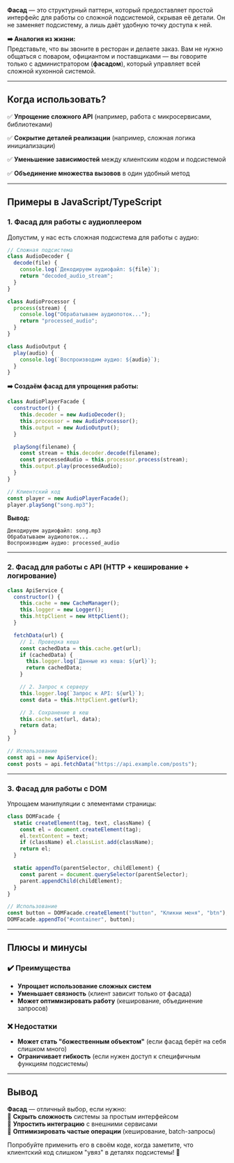 
**Фасад** — это структурный паттерн, который предоставляет простой интерфейс для работы со сложной подсистемой, скрывая её детали. Он не заменяет подсистему, а лишь даёт удобную точку доступа к ней.  

**➡️ Аналогия из жизни:**  
Представьте, что вы звоните в ресторан и делаете заказ. Вам не нужно общаться с поваром, официантом и поставщиками — вы говорите только с администратором (**фасадом**), который управляет всей сложной кухонной системой.

---
## Когда использовать?  

✅ **Упрощение сложного API** (например, работа с микросервисами, библиотеками) 
 
✅ **Сокрытие деталей реализации** (например, сложная логика инициализации)  

✅ **Уменьшение зависимостей** между клиентским кодом и подсистемой  

✅ **Объединение множества вызовов** в один удобный метод  

---
## Примеры в JavaScript/TypeScript

### 1. Фасад для работы с аудиоплеером

Допустим, у нас есть сложная подсистема для работы с аудио:

```javascript
// Сложная подсистема
class AudioDecoder {
  decode(file) {
    console.log(`Декодируем аудиофайл: ${file}`);
    return "decoded_audio_stream";
  }
}

class AudioProcessor {
  process(stream) {
    console.log("Обрабатываем аудиопоток...");
    return "processed_audio";
  }
}

class AudioOutput {
  play(audio) {
    console.log(`Воспроизводим аудио: ${audio}`);
  }
}
```

**➡️ Создаём фасад для упрощения работы:**

```javascript
class AudioPlayerFacade {
  constructor() {
    this.decoder = new AudioDecoder();
    this.processor = new AudioProcessor();
    this.output = new AudioOutput();
  }

  playSong(filename) {
    const stream = this.decoder.decode(filename);
    const processedAudio = this.processor.process(stream);
    this.output.play(processedAudio);
  }
}

// Клиентский код
const player = new AudioPlayerFacade();
player.playSong("song.mp3");
```
**Вывод:**
```
Декодируем аудиофайл: song.mp3  
Обрабатываем аудиопоток...  
Воспроизводим аудио: processed_audio  
```

---
### 2. Фасад для работы с API (HTTP + кеширование + логирование) 
```javascript
class ApiService {
  constructor() {
    this.cache = new CacheManager();
    this.logger = new Logger();
    this.httpClient = new HttpClient();
  }

  fetchData(url) {
    // 1. Проверка кеша
    const cachedData = this.cache.get(url);
    if (cachedData) {
      this.logger.log(`Данные из кеша: ${url}`);
      return cachedData;
    }

    // 2. Запрос к серверу
    this.logger.log(`Запрос к API: ${url}`);
    const data = this.httpClient.get(url);

    // 3. Сохранение в кеш
    this.cache.set(url, data);
    return data;
  }
}

// Использование
const api = new ApiService();
const posts = api.fetchData("https://api.example.com/posts");
```

---
### 3. Фасад для работы с DOM 

Упрощаем манипуляции с элементами страницы:

```javascript
class DOMFacade {
  static createElement(tag, text, className) {
    const el = document.createElement(tag);
    el.textContent = text;
    if (className) el.classList.add(className);
    return el;
  }

  static appendTo(parentSelector, childElement) {
    const parent = document.querySelector(parentSelector);
    parent.appendChild(childElement);
  }
}

// Использование
const button = DOMFacade.createElement("button", "Кликни меня", "btn");
DOMFacade.appendTo("#container", button);
```

---
## Плюсы и минусы  

### ✔️ Преимущества  

- **Упрощает использование сложных систем**  
- **Уменьшает связность** (клиент зависит только от фасада)  
- **Может оптимизировать работу** (кеширование, объединение запросов)  

### ❌ Недостатки  

- **Может стать "божественным объектом"** (если фасад берёт на себя слишком много)  
- **Ограничивает гибкость** (если нужен доступ к специфичным функциям подсистемы)  

---
## Вывод

**Фасад** — отличный выбор, если нужно:  
🔹 **Скрыть сложность** системы за простым интерфейсом  
🔹 **Упростить интеграцию** с внешними сервисами  
🔹 **Оптимизировать частые операции** (кеширование, batch-запросы)  

Попробуйте применить его в своём коде, когда заметите, что клиентский код слишком "увяз" в деталях подсистемы! 🚀